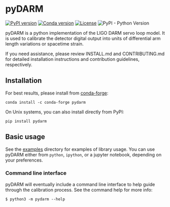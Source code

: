 # pyDARM

[![PyPI version](https://badge.fury.io/py/pydarm.svg)](https://badge.fury.io/py/pydarm)
[![Conda version](https://img.shields.io/conda/vn/conda-forge/pydarm.svg)](https://anaconda.org/conda-forge/pydarm/)
[![License](https://img.shields.io/pypi/l/pydarm.svg)](https://choosealicense.com/licenses/gpl-3.0/)
![PyPI - Python Version](https://img.shields.io/pypi/pyversions/pydarm.svg)

pyDARM is a python implementation of the LIGO DARM servo loop
model. It is used to calibrate the detector digital output into units
of differential arm length variations or spacetime strain.

If you need assistance, please review INSTALL.md and CONTRIBUTING.md
for detailed installation instructions and contribution guidelines,
respectively.

## Installation

For best results, please install from [conda-forge](https://conda-forge.org/):

```shell
conda install -c conda-forge pydarm
```

On Unix systems, you can also install directly from PyPI:

```shell
pip install pydarm
```

## Basic usage

See the [examples](examples) directory for examples of library
usage. You can use pyDARM either from `python`, `ipython`, or a
jupyter notebook, depending on your preferences.

### Command line interface

pyDARM will eventually include a command line interface to help guide through the
calibration process.  See the command help for more info:
```shell
$ python3 -m pydarm --help
```
